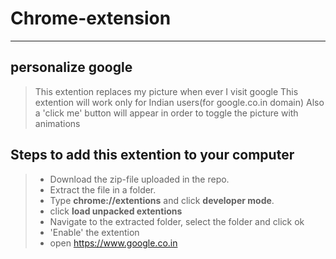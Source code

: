 # Chrome-extension
-------------------------------------------------------------------------------------------------------
##  personalize google

> This extention replaces my picture when ever I visit google
> This extention will work only for Indian users(for google.co.in domain)
> Also a 'click me' button will appear in order to toggle the picture with animations

## Steps to add this extention to your computer

> * Download the zip-file uploaded in the repo.
> * Extract the file in a folder.
> * Type **chrome://extentions** and click **developer mode**.
> * click **load unpacked extentions** 
> * Navigate to the extracted folder, select the folder and click ok
> * 'Enable' the extention
> * open https://www.google.co.in
